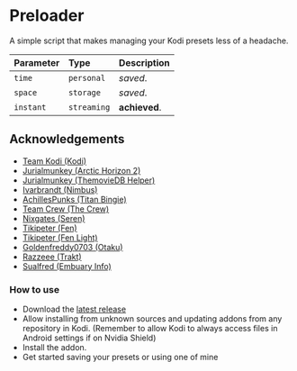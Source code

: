 # Preloader
A simple script that makes managing your Kodi presets less of a headache.

| Parameter | Type     | Description                |
| :-------- | :------- | :------------------------- |
| `time` | `personal` | *saved*. |
| `space` | `storage` | *saved*. |
| `instant` | `streaming` | **achieved**. |

## Acknowledgements
 - [Team Kodi (Kodi)](https://kodi.tv/about/team/)
 - [Jurialmunkey (Arctic Horizon 2)](https://github.com/jurialmunkey/skin.arctic.horizon.2)
 - [Jurialmunkey (ThemovieDB Helper)](https://github.com/sualfred/script.embuary.info)
 - [Ivarbrandt (Nimbus)](https://github.com/ivarbrandt/skin.nimbus)
 - [AchillesPunks (Titan Bingie)](https://github.com/AchillesPunks/repository.titan.bingie.mod)
 - [Team Crew (The Crew)](https://github.com/team-crew/team-crew.github.io)
 - [Nixgates (Seren)](https://github.com/nixgates/plugin.video.seren)
 - [Tikipeter (Fen)](https://github.com/Tikipeter/tikipeter.github.io)
 - [Tikipeter (Fen Light)](https://github.com/Tikipeter/tikipeter.github.io)
 - [Goldenfreddy0703 (Otaku)](https://github.com/Goldenfreddy0703/Otaku)
 - [Razzeee (Trakt)](https://github.com/razzeee/script.module.trakt)
 - [Sualfred (Embuary Info)](https://github.com/sualfred/script.embuary.info)

### How to use
  -  Download the [latest release](https://github.com/DutchSkiddie/script.preloader/releases/download/v3.6.9/script.preloader-3.6.9.zip)
  -  Allow installing from unknown sources and updating addons from any repository in Kodi. (Remember to allow Kodi to always access files in Android settings if on Nvidia Shield)
  -  Install the addon.
  -  Get started saving your presets or using one of mine
